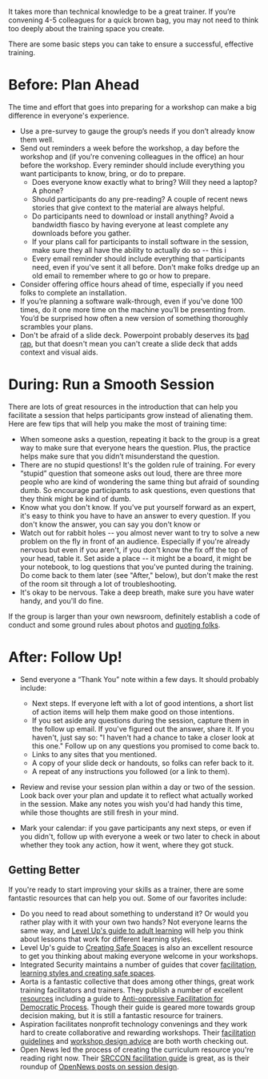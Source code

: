It takes more than technical knowledge to be a great trainer. If you’re convening 4-5 colleagues for a quick brown bag, you may not need to think too deeply about the training space you create. 

There are some basic steps you can take to ensure a successful, effective training.

# Before: Plan Ahead
The time and effort that goes into preparing for a workshop can make a big difference in everyone's experience.

+ Use a pre-survey to gauge the group’s needs if you don’t already know them well.
+ Send out reminders a week before the workshop, a day before the workshop and (if you're convening colleagues in the office) an hour before the workshop. Every reminder should include everything you want participants to know, bring, or do to prepare.
  + Does everyone know exactly what to bring? Will they need a laptop? A phone?
  + Should participants do any pre-reading? A couple of recent news stories that give context to the material are always helpful.
  + Do participants need to download or install anything? Avoid a bandwidth fiasco by having everyone at least complete any downloads before you gather.
  + If your plans call for participants to install software in the session, make sure they all have the ability to actually do so -- this i
  + Every email reminder should include everything that participants need, even if you've sent it all before. Don't make folks dredge up an old email to remember where to go or how to prepare.  
+ Consider offering office hours ahead of time, especially if you need folks to complete an installation.
+ If you’re planning a software walk-through, even if you’ve done 100 times, do it one more time on the machine you’ll be presenting from. You’d be surprised how often a new version of something thoroughly scrambles your plans.
+ Don't be afraid of a slide deck. Powerpoint probably deserves its [bad rap](https://duckduckgo.com/?q=powerpoint+makes+you+stupid&t=canonical&ia=web), but that doesn't mean you can't create a slide deck that adds context and visual aids.



# During: Run a Smooth Session
There are lots of great resources in the introduction that can help you facilitate a session that helps participants grow instead of alienating them. Here are few tips that will help you make the most of training time:

+ When someone asks a question, repeating it back to the group is a great way to make sure that everyone hears the question. Plus, the practice helps make sure that you didn’t misunderstand the question.
+ There are no stupid questions! It's the golden rule of training. For every “stupid” question that someone asks out loud, there are three more people who are kind of wondering the same thing but afraid of sounding dumb. So encourage participants to ask questions, even questions that they think might be kind of dumb.
+ Know what you don't know. If you've put yourself forward as an expert, it's easy to think you have to have an answer to every question. If you don't know the answer, you can say you don't know or
+ Watch out for rabbit holes -- you almost never want to try to solve a new problem on the fly in front of an audience. Especially if you're already nervous but even if you aren't, if you don't know the fix off the top of your head, table it. Set aside a place -- it might be a board, it might be your notebook, to log questions that you've punted during the training. Do come back to them later (see "After," below), but don't make the rest of the room sit through a lot of troubleshooting.
+ It's okay to be nervous. Take a deep breath, make sure you have water handy, and you'll do fine.


If the group is larger than your own newsroom, definitely establish a code of conduct and some ground rules about photos and [quoting folks](https://www.chathamhouse.org/about/chatham-house-rule).


# After: Follow Up!

+ Send everyone a “Thank You” note within a few days. It should probably include:
  + Next steps. If everyone left with a lot of good intentions, a short list of action items will help them make good on those intentions. 
  + If you set aside any questions during the session, capture them in the follow up email. If you've figured out the answer, share it. If you haven't, just say so: "I haven't had a chance to take a closer look at this one."
Follow up on any questions you promised to come back to.
  + Links to any sites that you mentioned.
  + A copy of your slide deck or handouts, so folks can refer back to it. 
  + A repeat of any instructions you followed (or a link to them). 

+ Review and revise your session plan within a day or two of the session. Look back over your plan and update it to reflect what actually worked in the session. Make any notes you wish you'd had handy this time, while those thoughts are still fresh in your mind. 

+ Mark your calendar: if you gave participants any next steps, or even if you didn't, follow up with everyone a week or two later to check in about whether they took any action, how it went, where they got stuck.  

## Getting Better 

If you're ready to start improving your skills as a trainer, there are some fantastic resources that can help you out. Some of our favorites include:

+ Do you need to read about something to understand it? Or would you rather play with it with your own two hands? Not everyone learns the same way, and [Level Up's guide to adult learning](https://level-up.cc/before-an-event/levelups-approach-to-adult-learning/) will help you think about lessons that work for different learning styles.
+ Level Up's guide to [Creating Safe Spaces](https://level-up.cc/before-an-event/creating-safe-spaces/
) is also an excellent resource to get you thinking about making everyone welcome in your workshops.
+  Integrated Security maintains a number of guides that cover [facilitation, learning styles and creating safe spaces](http://www.integratedsecuritymanual.org/facilitation-method).
+ Aorta is a fantastic collective that does among other things, great work training facilitators and trainers. They publish a number of excellent [resources](http://aorta.coop/resources/) including a guide to [Anti-oppressive Facilitation for Democratic Process](http://aorta.coop/portfolio_page/anti-oppressive-facilitation/). Though their guide is geared more towards group decision making, but it is still a fantastic resource for trainers.
+ Aspiration facilitates nonprofit technology convenings and they work hard to create collaborative and rewarding workshops. Their [facilitation guidelines](https://facilitation.aspirationtech.org/index.php?title=Facilitation:Facilitator_Guidelines
) and [workshop design advice](https://facilitation.aspirationtech.org/index.php?title=Facilitation:Sessions) are both worth checking out.
+ Open News led the process of creating the curriculum resource you're reading right now. Their [SRCCON facilitation guide](https://srccon.org/facilitators/index.html) is great, as is their roundup of [OpenNews posts on session design](https://opennews.org/blog/srccon-session-planning/).
 

